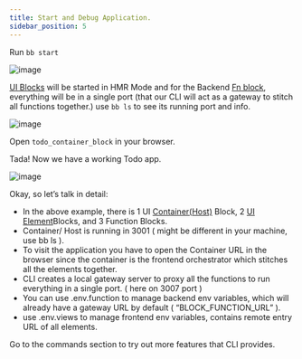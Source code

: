 ```yaml
---
title: Start and Debug Application.
sidebar_position: 5
---
```

Run ```bb start```

![image](https://user-images.githubusercontent.com/33730398/218434055-04ed3ceb-01d2-4ec4-853b-1dc10ee81ee4.png)

[UI Blocks](/docs/core-concepts/type-of-blocks#ui-block) will be started in HMR Mode and for the Backend [Fn block](/docs/core-concepts/type-of-blocks#fn-block), everything will be in a single port (that our CLI will act as a gateway to stitch all functions together.) use ```bb ls``` to see its running port and info.

![image](https://user-images.githubusercontent.com/33730398/218434194-bc357f4c-925c-4956-854b-23b6436e95e4.png)

Open ```todo_container_block``` in your browser.

Tada! Now we have a working Todo app.

![image](https://user-images.githubusercontent.com/33730398/218434327-5595fab8-8c6a-4cc1-a886-6911e77d0392.png)

Okay, so let’s talk in detail:

- In the above example, there is 1 UI [Container(Host)](/docs/core-concepts/type-of-blocks#container-block) Block, 2 [UI Element](/docs/core-concepts/type-of-blocks#ui-elements)Blocks, and 3 Function Blocks.
- Container/ Host is running in 3001 ( might be different in your machine, use bb ls ).
- To visit the application you have to open the Container URL in the browser since the container is the frontend orchestrator which stitches all the elements together.
- CLI creates a local gateway server to proxy all the functions to run everything in a single port. ( here on 3007 port )
- You can use .env.function to manage backend env variables, which will already have a gateway URL by default ( “BLOCK_FUNCTION_URL” ).
- use .env.views to manage frontend env variables, contains remote entry URL of all elements.

Go to the commands section to try out more features that CLI provides.
